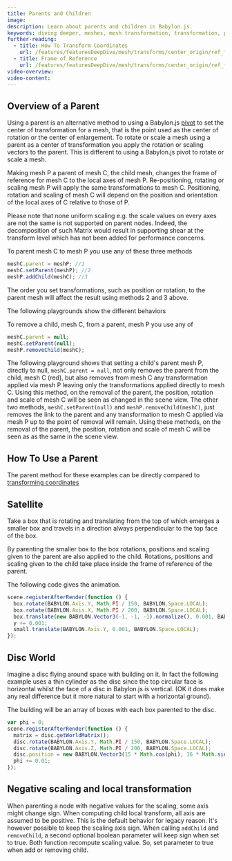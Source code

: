 ```yaml
---
title: Parents and Children
image:
description: Learn about parents and children in Babylon.js.
keywords: diving deeper, meshes, mesh transformation, transformation, parents, children
further-reading:
  - title: How To Transform Coordinates
    url: /features/featuresDeepDive/mesh/transforms/center_origin/ref_frame
  - title: Frame of Reference
    url: /features/featuresDeepDive/mesh/transforms/center_origin/ref_frame
video-overview:
video-content:
---
```


## Overview of a Parent

Using a parent is an alternative method to using a Babylon.js [pivot](/features/featuresDeepDive/mesh/transforms/parent_pivot/pivots) to set the center of transformation for a mesh, that is the point used as the center of rotation or the center of enlargement. To rotate or scale a mesh using a parent as a center of transformation you apply the rotation or scaling vectors to the parent. This is different to using a Babylon.js pivot to rotate or scale a mesh.

Making mesh P a parent of mesh C, the child mesh, changes the frame of reference for mesh C to the local axes of mesh P. Re-positioning, rotating or scaling mesh P will apply the same transformations to mesh C. Positioning, rotation and scaling of mesh C will depend on the position and orientation of the local axes of C relative to those of P.

Please note that none uniform scaling e.g. the scale values on every axes are not the same is not supported on parent nodes. Indeed, the decomposition of such Matrix would result in supporting shear at the transform level which has not been added for performance concerns.

To parent mesh C to mesh P you use any of these three methods

```javascript
meshC.parent = meshP; //1
meshC.setParent(meshP); //2
meshP.addChild(meshC); //3
```

The order you set transformations, such as position or rotation, to the parent mesh will affect the result using methods 2 and 3 above.

The following playgrounds show the different behaviors

<Playground id="#NRNBMM" title="Transform C and P After Parenting" description="Simple example of transforming C and P after parenting."/>
<Playground id="#NRNBMM#1" title="Transform C Before and P After Parenting" description="Simple example of transforming C before and P after parenting."/>
<Playground id="#NRNBMM#2" title="Transform P Before and C After Parenting" description="Simple example of transforming P before and C after parenting."/>
<Playground id="#NRNBMM#3" title="Transform C and P Before Parenting" description="Simple example of transforming C and P before parenting."/>

To remove a child, mesh C, from a parent, mesh P you use any of

```javascript
meshC.parent = null;
meshC.setParent(null);
meshP.removeChild(meshC);
```

The following playground shows that setting a child's parent mesh P, directly to null, `meshC.parent = null`, not only removes the parent from the child, mesh C (red), but also removes from mesh C any transformation applied via mesh P leaving only the transformations applied directly to mesh C. Using this method, on the removal of the parent, the position, rotation and scale of mesh C will be seen as changed in the scene view. The other two methods, `meshC.setParent(null)` and `meshP.removeChild(meshC)`, just removes the link to the parent and any transformation to mesh C applied via mesh P up to the point of removal will remain. Using these methods, on the removal of the parent, the position, rotation and scale of mesh C will be seen as as the same in the scene view.

<Playground id="#XQI4UY#19" title="Removing a Parent" description="Simple example of removing a parent."/>

## How To Use a Parent

The parent method for these examples can be directly compared to [transforming coordinates](/features/featuresDeepDive/mesh/transforms/center_origin/transform_coords)

## Satellite

Take a box that is rotating and translating from the top of which emerges a smaller box and travels in a direction always perpendicular to the top face of the box.

By parenting the smaller box to the box rotations, positions and scaling given to the parent are also applied to the child. Rotations, positions and scaling given to the child take place inside the frame of reference of the parent.

The following code gives the animation.

```javascript
scene.registerAfterRender(function () {
  box.rotate(BABYLON.Axis.Y, Math.PI / 150, BABYLON.Space.LOCAL);
  box.rotate(BABYLON.Axis.X, Math.PI / 200, BABYLON.Space.LOCAL);
  box.translate(new BABYLON.Vector3(-1, -1, -1).normalize(), 0.001, BABYLON.Space.WORLD);
  y += 0.001;
  small.translate(BABYLON.Axis.Y, 0.001, BABYLON.Space.LOCAL);
});
```

<Playground id="#XQI4UY#1" title="Animation Parent" description="Simple example of an animation parent."/>

## Disc World

Imagine a disc flying around space with building on it. In fact the following example uses a thin cylinder as the disc since the top circular face is horizontal whilst the face of a disc in Babylon.js is vertical. (OK it does make any real difference but it more natural to start with a horizontal ground).

The building will be an array of boxes with each box parented to the disc.

```javascript
var phi = 0;
scene.registerAfterRender(function () {
  matrix = disc.getWorldMatrix();
  disc.rotate(BABYLON.Axis.Y, Math.PI / 150, BABYLON.Space.LOCAL);
  disc.rotate(BABYLON.Axis.Z, Math.PI / 200, BABYLON.Space.LOCAL);
  disc.position = new BABYLON.Vector3(15 * Math.cos(phi), 16 * Math.sin(phi), 5);
  phi += 0.01;
});
```

<Playground id="#XQI4UY#3" title="Disc World" description="Simple example of parenting in the disc world."/>

## Negative scaling and local transformation

When parenting a node with negative values for the scaling, some axis might change sign. When computing child local transform, all axis are assumed to be positive. This is the default behavior for legacy reason. It's however possible to keep the scaling axis sign. When calling `addChild` and `removeChild`, a second optional boolean parameter will keep sign when set to true. Both function recompute scaling value. So, set parameter to true when add or removing child.
